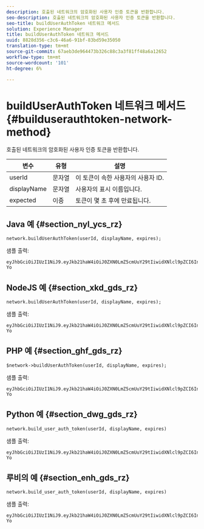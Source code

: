 ```yaml
---
description: 호출된 네트워크의 암호화된 사용자 인증 토큰을 반환합니다.
seo-description: 호출된 네트워크의 암호화된 사용자 인증 토큰을 반환합니다.
seo-title: buildUserAuthToken 네트워크 메서드
solution: Experience Manager
title: buildUserAuthToken 네트워크 메서드
uuid: 8828d356-c3c6-46a6-91bf-83bd59e35050
translation-type: tm+mt
source-git-commit: 67aeb3de964473b326c88c3a3f81ff48a6a12652
workflow-type: tm+mt
source-wordcount: '101'
ht-degree: 6%

---
```



# buildUserAuthToken 네트워크 메서드{#builduserauthtoken-network-method}

호출된 네트워크의 암호화된 사용자 인증 토큰을 반환합니다.

| 변수 | 유형 | 설명 |
|--- |--- |--- |
| userId | 문자열 | 이 토큰이 속한 사용자의 사용자 ID. |
| displayName | 문자열 | 사용자의 표시 이름입니다. |
| expected | 이중 | 토큰이 몇 초 후에 만료됩니다. |

## Java 예 {#section_nyl_ycs_rz}

```
network.buildUserAuthToken(userId, displayName, expires); 
```

샘플 출력:

```
eyJhbGciOiJIUzI1NiJ9.eyJkb21haW4iOiJ0ZXN0LmZ5cmUuY29tIiwidXNlcl9pZCI6InN5c3RlbSIsImRpc3BsYXlfbmFtZSI6InN5c3RlbSIsImV4cGlyZXMiOjEzOTY2NTUwODN9.33GuJF_ou2O6CCV22Y3PlLUgP2Igy9vAXfmLONkt-Yo 
```

## NodeJS 예 {#section_xkd_gds_rz}

```
network.buildUserAuthToken(userId, displayName, expires); 
```

샘플 출력:

```
eyJhbGciOiJIUzI1NiJ9.eyJkb21haW4iOiJ0ZXN0LmZ5cmUuY29tIiwidXNlcl9pZCI6InN5c3RlbSIsImRpc3BsYXlfbmFtZSI6InN5c3RlbSIsImV4cGlyZXMiOjEzOTY2NTUwODN9.33GuJF_ou2O6CCV22Y3PlLUgP2Igy9vAXfmLONkt-Yo 
```

## PHP 예 {#section_ghf_gds_rz}

```
$network->buildUserAuthToken(userId, displayName, expires); 
```

샘플 출력:

```
eyJhbGciOiJIUzI1NiJ9.eyJkb21haW4iOiJ0ZXN0LmZ5cmUuY29tIiwidXNlcl9pZCI6InN5c3RlbSIsImRpc3BsYXlfbmFtZSI6InN5c3RlbSIsImV4cGlyZXMiOjEzOTY2NTUwODN9.33GuJF_ou2O6CCV22Y3PlLUgP2Igy9vAXfmLONkt-Yo
```

## Python 예 {#section_dwg_gds_rz}

```
network.build_user_auth_token(userId, displayName, expires) 
```

샘플 출력:

```
eyJhbGciOiJIUzI1NiJ9.eyJkb21haW4iOiJ0ZXN0LmZ5cmUuY29tIiwidXNlcl9pZCI6InN5c3RlbSIsImRpc3BsYXlfbmFtZSI6InN5c3RlbSIsImV4cGlyZXMiOjEzOTY2NTUwODN9.33GuJF_ou2O6CCV22Y3PlLUgP2Igy9vAXfmLONkt-Yo
```

## 루비의 예 {#section_enh_gds_rz}

```
network.build_user_auth_token(userId, displayName, expires) 
```

샘플 출력:

```
eyJhbGciOiJIUzI1NiJ9.eyJkb21haW4iOiJ0ZXN0LmZ5cmUuY29tIiwidXNlcl9pZCI6InN5c3RlbSIsImRpc3BsYXlfbmFtZSI6InN5c3RlbSIsImV4cGlyZXMiOjEzOTY2NTUwODN9.33GuJF_ou2O6CCV22Y3PlLUgP2Igy9vAXfmLONkt-Yo
```
